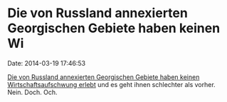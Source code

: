 Die von Russland annexierten Georgischen Gebiete haben keinen Wi
================================================================

Date: 2014-03-19 17:46:53

[Die von Russland annexierten Georgischen Gebiete haben keinen
Wirtschaftsaufschwung
erlebt](http://www.nytimes.com/2014/03/19/world/europe/south-ossetia-crimea.html?action=click&contentCollection=Europe&region=Footer&module=MoreInSection&pgtype=article&_r=0)
und es geht ihnen schlechter als vorher. Nein. Doch. Och.
